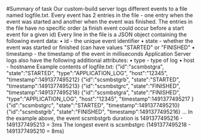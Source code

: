 #Summary of task
Our custom-build server logs different events to a file named logfile.txt. Every event has 2 entries in the file - one
entry when the event was started and another when the event was finished. The entries in the file have no specific
order (a finish event could occur before a start event for a given id)
Every line in the file is a JSON object containing the following event data:
• id - the unique event identifier
• state - whether the event was started or finished (can have values "STARTED" or "FINISHED"
• timestamp - the timestamp of the event in milliseconds
Application Server logs also have the following additional attributes:
• type - type of log
• host - hostname
Example contents of logfile.txt:
{"id":"scsmbstgra", "state":"STARTED", "type":"APPLICATION_LOG", "host":"12345", "timestamp":1491377495212}
{"id":"scsmbstgrb", "state":"STARTED", "timestamp":1491377495213}
{"id":"scsmbstgrc", "state":"FINISHED", "timestamp":1491377495218}
{"id":"scsmbstgra", "state":"FINISHED", "type":"APPLICATION_LOG", "host":"12345", "timestamp":1491377495217
}
{"id":"scsmbstgrc", "state":"STARTED", "timestamp":1491377495210}
{"id":"scsmbstgrb", "state":"FINISHED", "timestamp":1491377495216}
...
In the example above, the event scsmbstgrb duration is 1491377495216 - 1491377495213 = 3ms
The longest event is scsmbstgrc (1491377495218 - 1491377495210 = 8ms)
